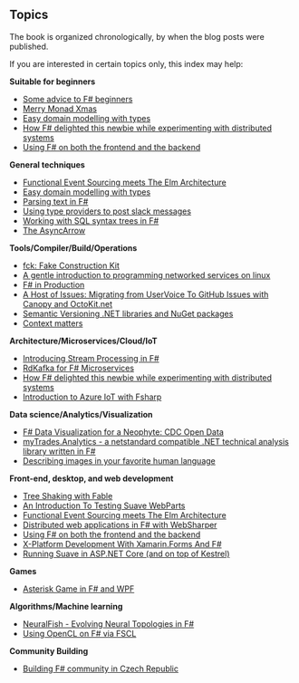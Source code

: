 ## Topics

The book is organized chronologically, by when the blog posts were published.

If you are interested in certain topics only, this index may help:

**Suitable for beginners**

* [Some advice to F# beginners](../2016-12-12-Pierre_Irrmann/index.md)
* [Merry Monad Xmas](../2016-12-11-Jeremy_Abbott/index.md)
* [Easy domain modelling with types](../2016-11-28-Mark_Seemann/index.md)
* [How F# delighted this newbie while experimenting with distributed systems](../2016-12-08-Hussam_Abu-Libdeh/index.md)
* [Using F# on both the frontend and the backend](../2016-12-06-Daniel_Bachler/index.md)

**General techniques**

* [Functional Event Sourcing meets The Elm Architecture](../2016-11-27-Anthony_Lloyd/index.md)
* [Easy domain modelling with types](../2016-11-28-Mark_Seemann/index.md)
* [Parsing text in F#](../2016-12-10-Erik_Schierboom/index.md)
* [Using type providers to post slack messages](../2016-12-05-Rachel_Reese/index.md)
* [Working with SQL syntax trees in F#](../2016-12-13-Isak_Sky/index.md)
* [The AsyncArrow](../2016-12-14-Troy_Kershaw/index.md)

**Tools/Compiler/Build/Operations**

* [fck: Fake Construction Kit](../2016-12-04-Jeremie_Chassaing/index.md)
* [A gentle introduction to programming networked services on linux](../2016-12-03-Henrik_Feldt/index.md)
* [F# in Production](../2016-12-02-Kristian_Schmidt/index.md)
* [A Host of Issues: Migrating from UserVoice To GitHub Issues with Canopy and OctoKit.net](../2016-12-02-Chet_Husk/index.md)
* [Semantic Versioning .NET libraries and NuGet packages](../2016-12-01-Ramon_Soto_Mathiesen/index.md)
* [Context matters](../2016-12-01-Steffen_Forkmann/index.md)

**Architecture/Microservices/Cloud/IoT**

* [Introducing Stream Processing in F#](../2016-11-29-Mikhail_Shilkov/index.md)
* [RdKafka for F# Microservices](../2016-12-08-Jonathan_Leaver/index.md)
* [How F# delighted this newbie while experimenting with distributed systems](../2016-12-08-Hussam_Abu-Libdeh/index.md)
* [Introduction to Azure IoT with Fsharp](../2016-11-28-Bill_Berry/index.md)

**Data science/Analytics/Visualization**

* [F# Data Visualization for a Neophyte: CDC Open Data](../2016-11-27-Rick_Pack/index.md)
* [myTrades.Analytics - a netstandard compatible .NET technical analysis library written in F#](../2016-12-09-Gergely_Kalapos/index.md)
* [Describing images in your favorite human language](../2016-12-07-Edgar_Sanchez/index.md)

**Front-end, desktop, and web development**

* [Tree Shaking with Fable](../2016-11-30-Alfonso_Garcia-Caro/index.md)
* [An Introduction To Testing Suave WebParts](../2016-12-11-Matt_Olson/index.md)
* [Functional Event Sourcing meets The Elm Architecture](../2016-11-27-Anthony_Lloyd/index.md)
* [Distributed web applications in F# with WebSharper](../2016-12-07-Andras_Janko/index.md)
* [Using F# on both the frontend and the backend](../2016-12-06-Daniel_Bachler/index.md)
* [X-Platform Development With Xamarin.Forms And F#](../2016-12-04-Phillip_Trelford/index.md)
* [Running Suave in ASP.NET Core (and on top of Kestrel)](../2016-12-15-Dustin_Moris_Gorski/index.md)

**Games**

* [Asterisk Game in F# and WPF](../2016-12-06-Mark_Heath/index.md)

**Algorithms/Machine learning**

* [NeuralFish - Evolving Neural Topologies in F#](../2016-11-30-Jeremy_Bellows/index.md)
* [Using OpenCL on F# via FSCL](../2016-11-29-josesoyo/index.md)

**Community Building**

* [Building F# community in Czech Republic](../2016-12-13-Roman_Provaznik/index.md)
